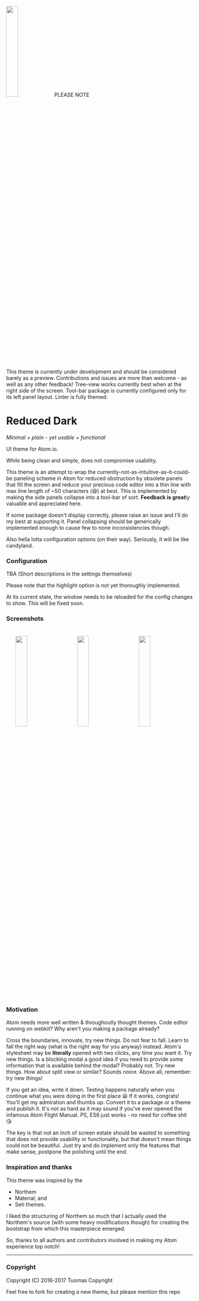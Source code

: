 
<img src='https://tuomashatakka.github.io/reduced-dark-ui/assets/re-logo.svg' style='clear: both; width: 25%'>

<span class='icon icon-alert' />
<span class='h3'>PLEASE NOTE</span><br/>
This theme is currently under development and should be considered barely as a preview.
Contributions and issues are more than welcome - as well as any other feedback!
Tree-view works currently best when at the right side of the screen.
Tool-bar package is currently configured only for its left panel layout.
Linter is fully themed.
</em>



# Reduced Dark

*Minimal + plain - yet usable + functional*


UI theme for Atom.io.

While being clean and simple, does not compromise usability.

This theme is an attempt to wrap the currently-not-as-intuitive-as-it-could-be paneling scheme in Atom for reduced obstruction by obsolete panels that fill the screen and reduce your precious code editor into a thin line with max line length of ~50 characters (😄) at best. This is implemented by making the side panels collapse into a tool-bar of sort. **Feedback is great**ly valuable and appreciated here.

If some package doesn't display correctly, please raise an issue and I'll do my best at supporting it. Panel collapsing should be generically implemented enough to cause few to none inconsistencies though.

Also hella lotta configuration options (on their way).
Seriously, it will be like candyland.



### Configuration

TBA (Short descriptions in the settings themselves)

Please note that the highlight option is not yet thoroughly implemented.

At its current state, the window needs to be reloaded for the config changes to show. This will be fixed soon.



### Screenshots

<img src='https://tuomashatakka.github.io/reduced-dark-ui/assets/ss2016-10.png' style='float: right; width: 25%; margin: 4%' />
<img src='https://tuomashatakka.github.io/reduced-dark-ui/assets/ss2016-11.png' style='float: right; width: 25%; margin: 4%' />
<img src='https://tuomashatakka.github.io/reduced-dark-ui/assets/ss2016-12.png' style='float: right; width: 25%; margin: 4%' />
<div class='clear: both;'></div>



### Motivation

Atom needs more well written & throughoutly thought themes. Code editor running on webkit? Why aren't you making a package already?

Cross the boundaries, innovate, try new things. Do not fear to fall. Learn to fall the right way (what is the right way for you anyway) instead. Atom's stylesheet may be **literally** opened with two clicks, any time you want it. Try new things. Is a blocking modal a good idea if you need to provide some information that is available behind the modal? Probably not. Try new things. How about split view or similar? Sounds noice. Above all, remember: try new things!

If you get an idea, write it down. Testing happens naturally when you continue what you were doing in the first place 😃 If it works, congrats! You'll get my admiration and thumbs up. Convert it to a package or a theme and publish it. It's not as hard as it may sound if you've ever opened the infamous Atom Flight Manual. PS, ES6 just works - no need for coffee shit 😘

The key is that not an inch of screen estate should be wasted to something that does not provide usability or functionality, but that doesn't mean things could not be beautiful. Just try and do implement only the features that make sense, postpone the polishing until the end.



### Inspiration and thanks

This theme was inspired by the
 - Northem
 - Material; and
 - Seti
themes.

I liked the structuring of Northem so much that I actually used the Northem's source (with some heavy modifications though) for creating the bootstrap from which this masterpiece emerged.

So, thanks to all authors and contributors involved in making my Atom experience top notch!

---



### Copyright

Copyright (C) 2016-2017 Tuomas Copyright


Feel free to fork for creating a new theme, but please mention this repo



[logo]: https://tuomashatakka.github.io/reduced-dark-ui/assets/re-logo.svg
[ss1]: https://tuomashatakka.github.io/reduced-dark-ui/assets/ss2016-10.png
[ss2]: https://tuomashatakka.github.io/reduced-dark-ui/assets/ss2016-11.png
[ss3]: https://tuomashatakka.github.io/reduced-dark-ui/assets/ss2016-12.png
